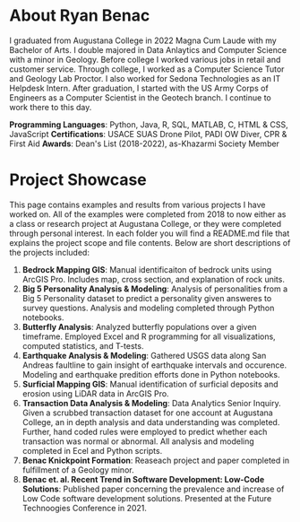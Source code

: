 # About Ryan Benac
I graduated from Augustana College in 2022 Magna Cum Laude with my Bachelor of Arts. I double majored in Data Anlaytics and Computer Science with a minor in Geology. Before college I worked various jobs in retail and customer service. Through college, I worked as a Computer Science Tutor and Geology Lab Proctor. I also worked for Sedona Technologies as an IT Helpdesk Intern. After graduation, I started with the US Army Corps of Engineers as a Computer Scientist in the Geotech branch. I continue to work there to this day. 

**Programming Languages**: Python, Java, R, SQL, MATLAB, C, HTML & CSS, JavaScript
**Certifications**: USACE SUAS Drone Pilot, PADI OW Diver, CPR & First Aid
**Awards**: Dean's List (2018-2022), as-Khazarmi Society Member

# Project Showcase
This page contains examples and results from various projects I have worked on. All of the examples were completed from 2018 to now either as a class or research project at Augustana College, or they were completed through personal interest. In each folder you will find a README.md file that explains the project scope and file contents. Below are short descriptions of the projects included: 

1. **Bedrock Mapping GIS**: Manual identificaiton of bedrock units using ArcGIS Pro. Includes map, cross section, and explanation of rock units. 
2. **Big 5 Personality Analysis & Modeling**: Analysis of personalities from a Big 5 Personality dataset to predict a personality given answeres to survey questions. Analysis and modeling completed through Python notebooks. 
3. **Butterfly Analysis**: Analyzed butterfly populations over a  given timeframe. Employed Excel and R programming for all visualizations, computed statistics, and T-tests. 
4. **Earthquake Analysis & Modeling**: Gathered USGS data along San Andreas faultline to gain insight of earthquake intervals and occurence. Modeling and earthquake predition efforts done in Python notebooks. 
5. **Surficial Mapping GIS**: Manual identification of surficial deposits and erosion using LiDAR data in ArcGIS Pro. 
6. **Transaction Data Analysis & Modeling**: Data Analytics Senior Inquiry. Given a scrubbed transaction dataset for one account at Augustana College, an in depth analysis and data understanding was completed. Further, hand coded rules were employed to predict whether each transaction was normal or abnormal. All analysis and modeling completed in Ecel and Python scripts. 
7. **Benac Knickpoint Formation**: Reaseach project and paper completed in fulfillment of a Geology minor. 
8. **Benac et. al. Recent Trend in Software Development: Low-Code Solutions**: Published paper concerning the prevalence and increase of Low Code software development solutions. Presented at the Future Technoogies Conference in 2021. 
